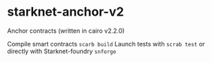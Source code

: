 # starknet-anchor-v2
Anchor contracts (written in cairo v2.2.0)

Compile smart contracts `scarb build`
Launch tests with `scrab test` or directly with Starknet-foundry `snforge`

